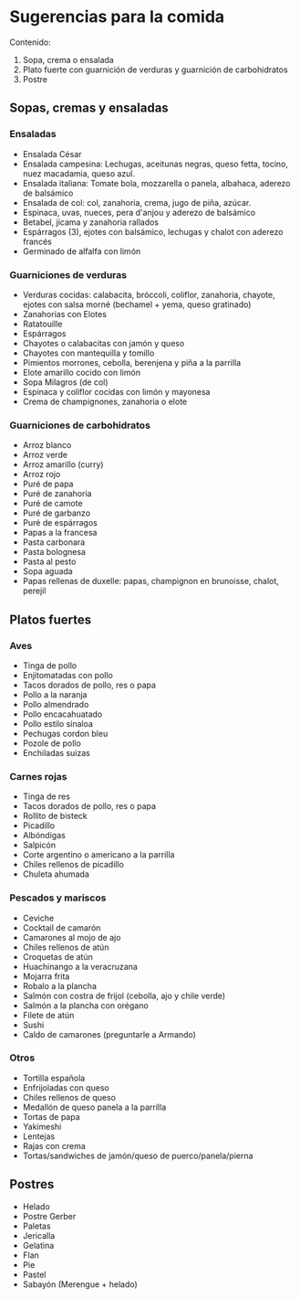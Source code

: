 # Sugerencias para la comida

  Contenido:
1. Sopa, crema o ensalada
2. Plato fuerte con guarnición de verduras y guarnición de carbohidratos
3. Postre

## Sopas, cremas y ensaladas

### Ensaladas

- Ensalada César
- Ensalada campesina: Lechugas, aceitunas negras, queso fetta, tocino, nuez macadamia, queso azul.
- Ensalada italiana: Tomate bola, mozzarella o panela, albahaca, aderezo de balsámico
- Ensalada de col: col, zanahoria, crema, jugo de piña, azúcar.
- Espinaca, uvas, nueces, pera d'anjou y aderezo de balsámico
- Betabel, jícama y zanahoria rallados
- Espárragos (3), ejotes con balsámico, lechugas y chalot con aderezo francés 
- Germinado de alfalfa con limón 

### Guarniciones de verduras

- Verduras cocidas: calabacita, bróccoli, coliflor, zanahoria, chayote, ejotes con salsa morné (bechamel + yema, queso gratinado)
- Zanahorias con Elotes
- Ratatouille
- Espárragos 
- Chayotes o calabacitas con jamón y queso
- Chayotes con mantequilla y tomillo
- Pimientos morrones, cebolla, berenjena y piña a la parrilla
- Elote amarillo cocido con limón
- Sopa Milagros (de col)
- Espinaca y coliflor cocidas con limón y mayonesa
- Crema de champignones, zanahoria o elote

### Guarniciones de carbohidratos

- Arroz blanco
- Arroz verde
- Arroz amarillo (curry)
- Arroz rojo
- Puré de papa
- Puré de zanahoria 
- Puré de camote 
- Puré de garbanzo
- Puré de espárragos
- Papas a la francesa
- Pasta carbonara
- Pasta bolognesa
- Pasta al pesto
- Sopa aguada
- Papas rellenas de duxelle: papas, champignon en brunoisse, chalot, perejil

## Platos fuertes

### Aves

- Tinga de pollo
- Enjitomatadas con pollo
- Tacos dorados de pollo, res o papa
- Pollo a la naranja
- Pollo almendrado
- Pollo encacahuatado
- Pollo estilo sinaloa
- Pechugas cordon bleu
- Pozole de pollo
- Enchiladas suizas

### Carnes rojas

- Tinga de res
- Tacos dorados de pollo, res o papa
- Rollito de bisteck
- Picadillo
- Albóndigas
- Salpicón
- Corte argentino o americano a la parrilla
- Chiles rellenos de picadillo
- Chuleta ahumada

### Pescados y mariscos

- Ceviche
- Cocktail de camarón
- Camarones al mojo de ajo
- Chiles rellenos de atún
- Croquetas de atún
- Huachinango a la veracruzana
- Mojarra frita
- Robalo a la plancha
- Salmón con costra de frijol (cebolla, ajo y chile verde)
- Salmón a la plancha con orégano
- Filete de atún
- Sushi
- Caldo de camarones (preguntarle a Armando)

### Otros

- Tortilla española
- Enfrijoladas con queso
- Chiles rellenos de queso
- Medallón de queso panela a la parrilla
- Tortas de papa
- Yakimeshi
- Lentejas
- Rajas con crema
- Tortas/sandwiches de jamón/queso de puerco/panela/pierna

## Postres

- Helado
- Postre Gerber
- Paletas
- Jericalla
- Gelatina
- Flan
- Pie
- Pastel
- Sabayón (Merengue + helado)

